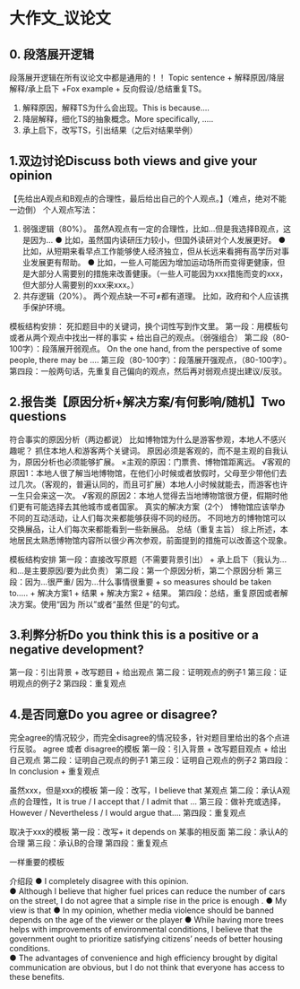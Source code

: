 # 大作文_议论文
## 0. 段落展开逻辑
段落展开逻辑在所有议论文中都是通用的！！
Topic sentence + 解释原因/降层解释/承上启下 +Fox example + 反向假设/总结重复TS。
1. 解释原因，解释TS为什么会出现。This is because....
2. 降层解释，细化TS的抽象概念。More specifically, .....
3. 承上启下，改写TS，引出结果（之后对结果举例）

## 1.双边讨论Discuss both views and give your opinion
【先给出A观点和B观点的合理性，最后给出自己的个人观点。】（难点，绝对不能一边倒）
个人观点写法：
1. 弱强逻辑（80%）。
虽然A观点有一定的合理性，比如...但是我选择B观点，这是因为...
● 比如，虽然国内读研压力较小，但国外读研对个人发展更好。
● 比如，从短期来看早点工作能够使人经济独立，但从长远来看拥有高学历对事业发展更有帮助。
● 比如，一些人可能因为增加运动场所而变得更健康，但是大部分人需要别的措施来改善健康。（一些人可能因为xxx措施而变的xxx，但大部分人需要别的xxx来xxx。）
2. 共存逻辑（20%）。
两个观点缺一不可≠都有道理。
比如，政府和个人应该携手保护环境。

模板结构安排：
死扣题目中的关键词，换个词性写到作文里。
第一段：用模板句或者从两个观点中找出一样的事实 + 给出自己的观点。（弱强组合）
第二段（80-100字）：段落展开弱观点。
On the one hand, from the perspective of some people, there may be ....
第三段（80-100字）：段落展开强观点，（80-100字）。
第四段：一般两句话，先重复自己偏向的观点，然后再对弱观点提出建议/反驳。
## 2.报告类【原因分析+解决方案/有何影响/随机】Two questions 
符合事实的原因分析（两边都说）
比如博物馆为什么是游客参观，本地人不感兴趣呢？
抓住本地人和游客两个关键词。
原因必须是客观的，而不是主观的自我认为，原因分析也必须能够扩展。
×主观的原因：门票贵、博物馆距离远。
√客观的原因1：本地人很了解当地博物馆，在他们小时候或者放假时，父母至少带他们去过几次。（客观的，普遍认同的，而且可扩展）本地人小时候就能去，而游客也许一生只会来这一次。
√客观的原因2：本地人觉得去当地博物馆很方便，假期时他们更有可能选择去其他城市或者国家。
真实的解决方案（2个）
博物馆应该举办不同的互动活动，让人们每次来都能够获得不同的经历。
不同地方的博物馆可以交换展品，让人们每次来都能看到一些新展品。
总结（重复主旨）
综上所述，本地居民太熟悉博物馆内容所以很少再次参观，前面提到的措施可以改善这个现象。

模板结构安排
第一段：直接改写原题（不需要背景引出） + 承上启下（我认为...和...是主要原因/要为此负责）
第二段：第一个原因分析，第二个原因分析
第三段：因为...很严重/ 因为...什么事情很重要 + so measures should be taken to..... + 解决方案1 + 结果 + 解决方案2 + 结果。
第四段：总结，重复原因或者解决方案。使用“因为 所以”或者“虽然 但是”的句式。
## 3.利弊分析Do you think this is a positive or a negative development? 
第一段：引出背景 + 改写题目 + 给出观点
第二段：证明观点的例子1
第三段：证明观点的例子2
第四段：重复观点
## 4.是否同意Do you agree or disagree? 
完全agree的情况较少，而完全disagree的情况较多，针对题目里给出的各个点进行反驳。
agree 或者 disagree的模板
第一段：引入背景 + 改写题目观点 + 给出自己观点
第二段：证明自己观点的例子1
第三段：证明自己观点的例子2
第四段：In conclusion + 重复观点

虽然xxx，但是xxx的模板
第一段：改写，I believe that 某观点
第二段：承认A观点的合理性，It is true / I accept that / I admit that ...
第三段：做补充或选择，However / Nevertheless / I would argue that....
第四段：重复观点

取决于xxx的模板
第一段：改写+ it depends on 某事的相反面
第二段：承认A的合理
第三段：承认B的合理
第四段：重复观点


一样重要的模板

介绍段
● I completely disagree with this opinion.  
●  Although I believe that higher fuel prices can reduce the number of cars on the street, I do  not agree that a simple rise in the price is enough .
● My view is that 
● In my opinion, whether media violence should be banned depends  on the age of the viewer or the player 
● While having more trees helps with improvements of environmental conditions, I believe that the government ought to prioritize satisfying citizens’ needs of better housing conditions.  
●  The advantages of convenience and high efficiency brought by digital communication are obvious, but I do not think that everyone has access to these benefits.  
